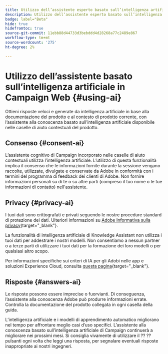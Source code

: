 ```yaml
---
title: Utilizzo dell’assistente esperto basato sull’intelligenza artificiale in Campaign Web
description: Utilizzo dell’assistente esperto basato sull’intelligenza artificiale in Campaign Web
badge: label="Beta"
hide: true
hidefromtoc: true
source-git-commit: 11ebb88d44733d3bebddd4d28268a77c2489e867
workflow-type: tm+mt
source-wordcount: '275'
ht-degree: 2%

---
```


# Utilizzo dell’assistente basato sull’intelligenza artificiale in Campaign Web {#using-ai}

Ottieni risposte veloci e generate da intelligenza artificiale in base alla documentazione del prodotto e al contesto di prodotto corrente, con l’assistente alla conoscenza basato sull’intelligenza artificiale disponibile nelle caselle di aiuto contestuali del prodotto.

## Consenso {#consent-ai}

L’assistente cognitivo di Campaign incorporato nelle caselle di aiuto contestuali utilizza l’intelligenza artificiale. L’utilizzo di questa funzionalità implica il consenso che le informazioni fornite durante la sessione vengano raccolte, utilizzate, divulgate e conservate da Adobe in conformità con i termini del programma di feedback dei clienti di Adobe. Non fornire informazioni personali su di te o su altre parti (compreso il tuo nome o le tue informazioni di contatto) nell&#39;assistente.

## Privacy {#privacy-ai}

I tuoi dati sono crittografati e privati seguendo le nostre procedure standard di protezione dei dati. Ulteriori informazioni su [Adobe Informativa sulla privacy](https://www.adobe.com/it/privacy/policy.html){target="_blank"}.

La funzionalità di intelligenza artificiale di Knowledge Assistant non utilizza i tuoi dati per addestrare i nostri modelli. Non consentiamo a nessun partner o a terze parti di utilizzare i tuoi dati per la formazione dei loro modelli o per qualsiasi altro scopo.

Per informazioni specifiche sui criteri di IA per gli Adobi nelle app e soluzioni Experience Cloud, consulta [questa pagina](https://business.adobe.com/products/sensei/adobe-sensei.html){target="_blank"}.

## Risposte {#answers-ai}

Le risposte possono essere imprecise o fuorvianti. Di conseguenza, l’assistente alla conoscenza Adobe può produrre informazioni errate. Controlla la documentazione del prodotto collegata in ogni casella della guida.

L’intelligenza artificiale e i modelli di apprendimento automatico migliorano nel tempo per affrontare meglio casi d’uso specifici. L’assistente alla conoscenza basato sull’intelligenza artificiale di Campaign continuerà a migliorare nei prossimi mesi. Si consiglia vivamente di utilizzare il ?? ?? pulsanti ogni volta che leggi una risposta, per segnalare eventuali risposte inappropriate ai nostri ingegneri.




